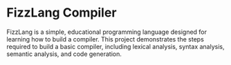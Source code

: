 # FizzLang Compiler

FizzLang is a simple, educational programming language designed for learning how to build a compiler. This project demonstrates the steps required to build a basic compiler, including lexical analysis, syntax analysis, semantic analysis, and code generation.



